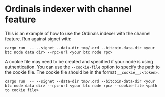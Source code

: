 # Ordinals indexer with channel feature

This is an example of how to use the Ordinals indexer with the channel feature. Run against signet with:

```
cargo run  -- --signet --data-dir tmp/.ord --bitcoin-data-dir <your btc node data dir> --rpc-url <your btc node rpc>
```

A cookie file may need to be created and specified if your node is using authentication. You can use the `--cookie-file` option to specify the path to the cookie file. The cookie file should be in the format `__cookie__:<token>`.

```
cargo run  -- --signet --data-dir tmp/.ord --bitcoin-data-dir <your btc node data dir> --rpc-url <your btc node rpc> --cookie-file <path to cookie file>
```
